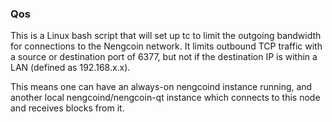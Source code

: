 ### Qos ###

This is a Linux bash script that will set up tc to limit the outgoing bandwidth for connections to the Nengcoin network. It limits outbound TCP traffic with a source or destination port of 6377, but not if the destination IP is within a LAN (defined as 192.168.x.x).

This means one can have an always-on nengcoind instance running, and another local nengcoind/nengcoin-qt instance which connects to this node and receives blocks from it.
